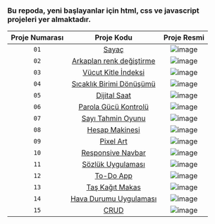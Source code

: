 ### Bu repoda, yeni başlayanlar için html, css ve javascript projeleri yer almaktadır.

| Proje Numarası | Proje Kodu | Proje Resmi | 
| :---: | :---: | :---: |
| `01` | [Sayaç](https://github.com/rukiyeaydin/html-css-js-beginner/tree/main/beginner-projects/01-sayac) | ![image](https://github.com/rukiyeaydin/html-css-js-beginner/assets/86829926/59878373-2c30-4a15-bb46-26db60d8f957)
| `02` | [Arkaplan renk değiştirme](https://github.com/rukiyeaydin/html-css-js-beginner/tree/main/beginner-projects/02-rgb_background) | ![image](https://github.com/rukiyeaydin/html-css-js-beginner/assets/86829926/4455fbaa-d645-4e33-b252-6e5128cca837)
| `03` | [Vücut Kitle İndeksi](https://github.com/rukiyeaydin/html-css-js-beginner/tree/main/beginner-projects/03-vucut_kitle_indeksi) | ![image](https://github.com/rukiyeaydin/html-css-js-beginner/assets/86829926/15b621ba-cb34-49dd-a756-5de9e3b1369d)
| `04` | [Sıcaklık Birimi Dönüşümü](https://github.com/rukiyeaydin/html-css-js-beginner/tree/main/beginner-projects/04-temperature_converter) | ![image](https://github.com/rukiyeaydin/html-css-js-beginner/assets/86829926/fac971f9-650f-4e1a-8d00-e681eaa74dca)
| `05` | [Dijital Saat](https://github.com/rukiyeaydin/html-css-js-beginner/tree/main/beginner-projects/05-dijital_saat) | ![image](https://github.com/rukiyeaydin/html-css-js-beginner/assets/86829926/2c0e8ea1-507b-4df0-94b3-03be384d4ca4)
| `06` | [Parola Gücü Kontrolü](https://github.com/rukiyeaydin/html-css-js-beginner/tree/main/beginner-projects/06-parola_gucu_kontrolu) | ![image](https://github.com/rukiyeaydin/html-css-js-beginner/assets/86829926/1b68574a-57f0-4b90-8ccb-41d4625899e8)
| `07` | [Sayı Tahmin Oyunu](https://github.com/rukiyeaydin/html-css-js-beginner/tree/main/beginner-projects/07-sayi_tahmin_oyunu) | ![image](https://github.com/rukiyeaydin/html-css-js-beginner/assets/86829926/65559553-a1a5-499b-acad-6d5382251a62)
| `08` | [Hesap Makinesi](https://github.com/rukiyeaydin/html-css-js-beginner/tree/main/beginner-projects/08-hesap_makinesi) | ![image](https://github.com/rukiyeaydin/html-css-js-beginner/assets/86829926/80270757-346f-41c5-831f-ec119bb7b5d3)
| `09` | [Pixel Art](https://github.com/rukiyeaydin/html-css-js-beginner/tree/main/beginner-projects/09-pixel_art) | ![image](https://github.com/rukiyeaydin/html-css-js-beginner/assets/86829926/0751e06f-13b0-414c-917d-7f81aa9c5d13)
| `10` | [Responsive Navbar](https://github.com/rukiyeaydin/html-css-js-beginner/tree/main/beginner-projects/10-responsive_navbar) | ![image](https://github.com/rukiyeaydin/html-css-js-beginner/assets/86829926/2d8f75bc-41fd-4d89-b340-aee32ac226e5)
| `11` | [Sözlük Uygulaması](https://github.com/rukiyeaydin/html-css-js-beginner/tree/main/beginner-projects/11-sozluk_uygulamasi) | ![image](https://github.com/rukiyeaydin/html-css-js-beginner/assets/86829926/10d5cd22-6eaa-4a38-9602-5c66122a16e1)
| `12` | [To-Do App](https://github.com/rukiyeaydin/html-css-js-beginner/tree/main/beginner-projects/12-todo_app) | ![image](https://github.com/rukiyeaydin/html-css-js-beginner/assets/86829926/90a78a64-0b68-483b-9ff9-40046551c9af)
| `13` | [Taş Kağıt Makas](https://github.com/rukiyeaydin/html-css-js-beginner/tree/main/beginner-projects/13-tas_kagit_makas_oyunu) | ![image](https://github.com/rukiyeaydin/html-css-js-beginner/assets/86829926/fb745113-1ba4-426c-af1c-f6eeabd7b2b4)
| `14` | [Hava Durumu Uygulaması](https://github.com/rukiyeaydin/html-css-js-beginner/tree/main/beginner-projects/14-hava_durumu_uygulamasi) | ![image](https://github.com/rukiyeaydin/html-css-js-beginner/assets/86829926/a7875f50-bb4e-4bbe-bd7e-df7472ef14cb)
| `15` | [CRUD](https://github.com/rukiyeaydin/html-css-js-beginner/tree/main/beginner-projects/15-CRUD) | ![image](https://github.com/rukiyeaydin/html-css-js-beginner/assets/86829926/d79092b2-a938-41bb-bd2c-4b055950420a)

 
